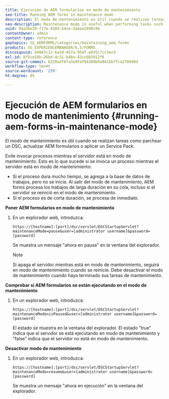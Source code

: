 ```yaml
---
title: Ejecución de AEM formularios en modo de mantenimiento
seo-title: Running AEM forms in maintenance mode
description: El modo de mantenimiento es útil cuando se realizan tareas como parchear un DSC, actualizar AEM formularios o aplicar un Service Pack. Obtenga más información sobre la ejecución de AEM formularios en el modo de mantenimiento.
seo-description: Maintenance mode is useful when performing tasks such as patching a DSC, upgrading AEM forms, or applying a service pack. Learn more about running AEM forms in maintenance mode.
uuid: 9aa3be20-f17e-4384-b4ce-daaee2898c96
contentOwner: admin
content-type: reference
geptopics: SG_AEMFORMS/categories/maintaining_aem_forms
products: SG_EXPERIENCEMANAGER/6.5/FORMS
discoiquuid: 94047c12-ba3d-457a-954f-e035c7cc3ecd
exl-id: 6f5ce18b-26b4-4c31-b48a-43ccbb3912f6
source-git-commit: b220adf6fa3e9faf94389b9a9416b7fca2f89d9d
workflow-type: tm+mt
source-wordcount: '259'
ht-degree: 0%

---
```


# Ejecución de AEM formularios en modo de mantenimiento {#running-aem-forms-in-maintenance-mode}

El modo de mantenimiento es útil cuando se realizan tareas como parchear un DSC, actualizar AEM formularios o aplicar un Service Pack.

Evite invocar procesos mientras el servidor está en modo de mantenimiento. Esto es lo que sucede si se invoca un proceso mientras el servidor está en modo de mantenimiento:

* Si el proceso dura mucho tiempo, se agrega a la base de datos de trabajos, pero no se inicia. Al salir del modo de mantenimiento, AEM forms procesa los trabajos de larga duración en su cola, incluso si el servidor se reinició en el modo de mantenimiento.
* Si el proceso es de corta duración, se procesa de inmediato.

**Poner AEM formularios en modo de mantenimiento**

1. En un explorador web, introduzca:

   `https://[hostname]:[port]/dsc/servlet/DSCStartupServlet?maintenanceMode=pause&user=[administrator username]&password=[password]`

   Se muestra un mensaje &quot;ahora en pausa&quot; en la ventana del explorador.

   >[!NOTE]
   >
   >Si apaga el servidor mientras está en modo de mantenimiento, seguirá en modo de mantenimiento cuando se reinicie. Debe desactivar el modo de mantenimiento cuando haya terminado sus tareas de mantenimiento.

**Comprobar si AEM formularios se están ejecutando en el modo de mantenimiento**

1. En un explorador web, introduzca:

   `https://[hostname]:[port]/dsc/servlet/DSCStartupServlet?maintenanceMode=isPaused&user=[administrator username]&password=[password]`

   El estado se muestra en la ventana del explorador. El estado &quot;true&quot; indica que el servidor se está ejecutando en modo de mantenimiento y &quot;false&quot; indica que el servidor no está en modo de mantenimiento.

**Desactivar modo de mantenimiento**

1. En un explorador web, introduzca:

   `https://[hostname]:[port]/dsc/servlet/DSCStartupServlet?maintenanceMode=resume&user=[administrator username]&password=[password]`

   Se muestra un mensaje &quot;ahora en ejecución&quot; en la ventana del explorador.
